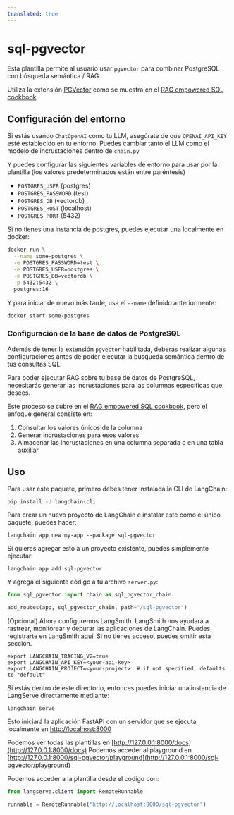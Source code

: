 ```yaml
---
translated: true
---
```


# sql-pgvector

Esta plantilla permite al usuario usar `pgvector` para combinar PostgreSQL con búsqueda semántica / RAG.

Utiliza la extensión [PGVector](https://github.com/pgvector/pgvector) como se muestra en el [RAG empowered SQL cookbook](https://github.com/langchain-ai/langchain/blob/master/cookbook/retrieval_in_sql.ipynb)

## Configuración del entorno

Si estás usando `ChatOpenAI` como tu LLM, asegúrate de que `OPENAI_API_KEY` esté establecido en tu entorno. Puedes cambiar tanto el LLM como el modelo de incrustaciones dentro de `chain.py`

Y puedes configurar las siguientes variables de entorno
para usar por la plantilla (los valores predeterminados están entre paréntesis)

- `POSTGRES_USER` (postgres)
- `POSTGRES_PASSWORD` (test)
- `POSTGRES_DB` (vectordb)
- `POSTGRES_HOST` (localhost)
- `POSTGRES_PORT` (5432)

Si no tienes una instancia de postgres, puedes ejecutar una localmente en docker:

```bash
docker run \
  --name some-postgres \
  -e POSTGRES_PASSWORD=test \
  -e POSTGRES_USER=postgres \
  -e POSTGRES_DB=vectordb \
  -p 5432:5432 \
  postgres:16
```

Y para iniciar de nuevo más tarde, usa el `--name` definido anteriormente:

```bash
docker start some-postgres
```

### Configuración de la base de datos de PostgreSQL

Además de tener la extensión `pgvector` habilitada, deberás realizar algunas configuraciones antes de poder ejecutar la búsqueda semántica dentro de tus consultas SQL.

Para poder ejecutar RAG sobre tu base de datos de PostgreSQL, necesitarás generar las incrustaciones para las columnas específicas que desees.

Este proceso se cubre en el [RAG empowered SQL cookbook](https://github.com/langchain-ai/langchain/blob/master/cookbook/retrieval_in_sql.ipynb), pero el enfoque general consiste en:
1. Consultar los valores únicos de la columna
2. Generar incrustaciones para esos valores
3. Almacenar las incrustaciones en una columna separada o en una tabla auxiliar.

## Uso

Para usar este paquete, primero debes tener instalada la CLI de LangChain:

```shell
pip install -U langchain-cli
```

Para crear un nuevo proyecto de LangChain e instalar este como el único paquete, puedes hacer:

```shell
langchain app new my-app --package sql-pgvector
```

Si quieres agregar esto a un proyecto existente, puedes simplemente ejecutar:

```shell
langchain app add sql-pgvector
```

Y agrega el siguiente código a tu archivo `server.py`:

```python
from sql_pgvector import chain as sql_pgvector_chain

add_routes(app, sql_pgvector_chain, path="/sql-pgvector")
```

(Opcional) Ahora configuremos LangSmith.
LangSmith nos ayudará a rastrear, monitorear y depurar las aplicaciones de LangChain.
Puedes registrarte en LangSmith [aquí](https://smith.langchain.com/).
Si no tienes acceso, puedes omitir esta sección.

```shell
export LANGCHAIN_TRACING_V2=true
export LANGCHAIN_API_KEY=<your-api-key>
export LANGCHAIN_PROJECT=<your-project>  # if not specified, defaults to "default"
```

Si estás dentro de este directorio, entonces puedes iniciar una instancia de LangServe directamente mediante:

```shell
langchain serve
```

Esto iniciará la aplicación FastAPI con un servidor que se ejecuta localmente en
[http://localhost:8000](http://localhost:8000)

Podemos ver todas las plantillas en [http://127.0.0.1:8000/docs](http://127.0.0.1:8000/docs)
Podemos acceder al playground en [http://127.0.0.1:8000/sql-pgvector/playground](http://127.0.0.1:8000/sql-pgvector/playground)

Podemos acceder a la plantilla desde el código con:

```python
from langserve.client import RemoteRunnable

runnable = RemoteRunnable("http://localhost:8000/sql-pgvector")
```

